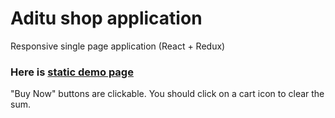 # Aditu shop application

Responsive single page application (React + Redux)

### Here is [static demo page](https://aditu-shop-app-react.firebaseapp.com/)

"Buy Now" buttons are clickable. 
You should click on a cart icon to clear the sum.
